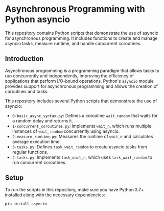 # Asynchronous Programming with Python asyncio

This repository contains Python scripts that demonstrate the use of asyncio for asynchronous programming. It includes functions to create and manage asyncio tasks, measure runtime, and handle concurrent coroutines.

## Introduction

Asynchronous programming is a programming paradigm that allows tasks to run concurrently and independently, improving the efficiency of applications that perform I/O-bound operations. Python's `asyncio` module provides support for asynchronous programming and allows the creation of coroutines and tasks.

This repository includes several Python scripts that demonstrate the use of asyncio:

- `0-basic_async_syntax.py`: Defines a coroutine `wait_random` that waits for a random delay and returns it.
- `1-concurrent_coroutines.py`: Implements `wait_n`, which runs multiple instances of `wait_random` concurrently using asyncio.
- `2-measure_runtime.py`: Measures the runtime of `wait_n` and calculates average execution time.
- `3-tasks.py`: Defines `task_wait_random` to create asyncio tasks from regular functions.
- `4-tasks.py`: Implements `task_wait_n`, which uses `task_wait_random` to run concurrent coroutines.

## Setup

To run the scripts in this repository, make sure you have Python 3.7+ installed along with the necessary dependencies:

```bash
pip install asyncio
